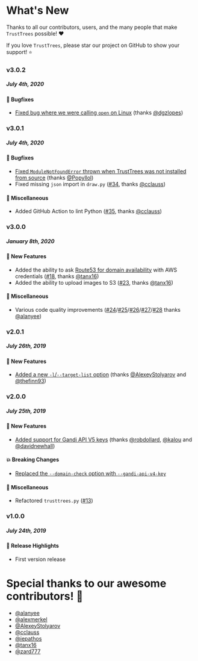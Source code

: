 # What's New

Thanks to all our contributors, users, and the many people that make `TrustTrees` possible! :heart:

If you love `TrustTrees`, please star our project on GitHub to show your support! :star:

<!--
# A.B.C
##### MMM DD(th|rd), YYYY

#### :newspaper: News
#### :mega: Release Highlights
#### :boom: Breaking Changes
#### :tada: New Features
#### :sparkles: Usability
#### :mortar_board: Walkthrough / Help
#### :performing_arts: Performance
#### :telescope: Accuracy
#### :bug: Bugfixes
#### :snake: Miscellaneous
#### :art: Display Changes

[#xxxx]: https://github.com/mandatoryprogrammer/TrustTrees/pull/xxxx
[@xxxx]: https://github.com/xxxx
-->

### v3.0.2
##### July 4th, 2020

#### :bug: Bugfixes

- [Fixed bug where we were calling `open` on Linux](https://github.com/mandatoryprogrammer/TrustTrees/commit/5d2d267f72cd99db25cf464caac7c484ac33d2a3) (thanks [@dgzlopes])

[@dgzlopes]: https://github.com/dgzlopes



### v3.0.1
##### July 4th, 2020

#### :bug: Bugfixes

- [Fixed `ModuleNotFoundError` thrown when TrustTrees was not installed from source](https://github.com/mandatoryprogrammer/TrustTrees/commit/15e2856505bd36f2a52992c59d4e497e8f291566) (thanks [@Popyllol])
- Fixed missing `json` import in `draw.py` ([#34], thanks [@cclauss])

#### :snake: Miscellaneous
- Added GitHub Action to lint Python ([#35], thanks [@cclauss])

[@Popyllol]: https://github.com/Popyllol
[#34]: https://github.com/mandatoryprogrammer/TrustTrees/pull/34
[#35]: https://github.com/mandatoryprogrammer/TrustTrees/pull/35



### v3.0.0
##### January 8th, 2020

#### :tada: New Features

- Added the ability to ask [Route53 for domain availability](https://boto3.amazonaws.com/v1/documentation/api/latest/reference/services/route53domains.html#Route53Domains.Client.check_domain_availability) with AWS credentials ([#18], thanks [@tanx16])
- Added the ability to upload images to S3 ([#23], thanks [@tanx16])

#### :snake: Miscellaneous

- Various code quality improvements ([#24]/[#25]/[#26]/[#27]/[#28] thanks [@alanyee])

[#18]: https://github.com/mandatoryprogrammer/TrustTrees/pull/18
[#23]: https://github.com/mandatoryprogrammer/TrustTrees/pull/23
[#24]: https://github.com/mandatoryprogrammer/TrustTrees/pull/24
[#25]: https://github.com/mandatoryprogrammer/TrustTrees/pull/25
[#26]: https://github.com/mandatoryprogrammer/TrustTrees/pull/26
[#27]: https://github.com/mandatoryprogrammer/TrustTrees/pull/27
[#28]: https://github.com/mandatoryprogrammer/TrustTrees/pull/28



### v2.0.1
##### July 26th, 2019

#### :tada: New Features

- [Added a new `-l`/`--target-list` option](https://github.com/mandatoryprogrammer/TrustTrees/commit/b3dc983e642e0a47d28de6161a61a8706f18bf34) (thanks [@AlexeyStolyarov] and [@thefinn93])

[@thefinn93]: https://github.com/thefinn93



### v2.0.0
##### July 25th, 2019

#### :tada: New Features

- [Added support for Gandi API V5 keys](https://github.com/mandatoryprogrammer/TrustTrees/commit/76e5813c1f9d2baa39e4a6fd78e2c60073d2e87e) (thanks [@robdollard], [@kalou] and [@davidnewhall])

#### :boom: Breaking Changes

- [Replaced the `--domain-check` option with `--gandi-api-v4-key`](https://github.com/mandatoryprogrammer/TrustTrees/commit/76e5813c1f9d2baa39e4a6fd78e2c60073d2e87e)

#### :snake: Miscellaneous

- Refactored `trusttrees.py` ([#13])

[#13]: https://github.com/mandatoryprogrammer/TrustTrees/pull/13
[@robdollard]: https://github.com/robdollard
[@kalou]: https://github.com/kalou
[@davidnewhall]: https://github.com/davidnewhall



### v1.0.0
##### July 24th, 2019

#### :mega: Release Highlights

- First version release



# Special thanks to our awesome contributors! :clap:

- [@alanyee]
- [@alexmerkel]
- [@AlexeyStolyarov]
- [@cclauss]
- [@iepathos]
- [@tanx16]
- [@zard777]

[@alanyee]: https://github.com/alanyee
[@alexmerkel]: https://github.com/alexmerkel
[@AlexeyStolyarov]: https://github.com/AlexeyStolyarov
[@cclauss]: https://github.com/cclauss
[@iepathos]: https://github.com/iepathos
[@tanx16]: https://github.com/tanx16
[@zard777]: https://github.com/zard777
